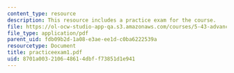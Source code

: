 ```yaml
---
content_type: resource
description: This resource includes a practice exam for the course.
file: https://ol-ocw-studio-app-qa.s3.amazonaws.com/courses/5-43-advanced-organic-chemistry-spring-2007/8701a003210648614dbff73851d1e941_practiceexam1.pdf
file_type: application/pdf
parent_uid: fdb09b2d-1a08-e3ae-ee1d-c0ba6222539a
resourcetype: Document
title: practiceexam1.pdf
uid: 8701a003-2106-4861-4dbf-f73851d1e941
---
```

